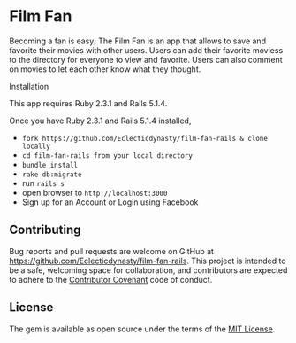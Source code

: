 # Film Fan

 Becoming a fan is easy; The Film Fan is an app that allows  to save and favorite their movies with other users. Users can add their favorite moviess to the directory for everyone to view and favorite. Users can also comment on movies to let each other know what they thought.

 Installation

 This app requires Ruby 2.3.1 and Rails 5.1.4.

Once you have Ruby 2.3.1 and Rails 5.1.4 installed,

* ```fork https://github.com/Eclecticdynasty/film-fan-rails & clone locally```
* ```cd film-fan-rails from your local directory```
* ```bundle install```
* ```rake db:migrate```
* run ```rails s```
* open browser to ```http://localhost:3000```
* Sign up for an Account or Login using Facebook

## Contributing
Bug reports and pull requests are welcome on GitHub at https://github.com/Eclecticdynasty/film-fan-rails. This project is intended to be a safe, welcoming space for collaboration, and contributors are expected to adhere to the [Contributor Covenant](http://contributor-covenant.org) code of conduct.

## License
The gem is available as open source under the terms of the [MIT License](http://opensource.org/licenses/MIT).




